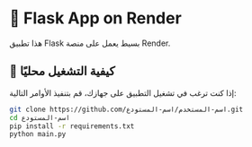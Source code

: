 # 🚀 Flask App on Render

هذا تطبيق Flask بسيط يعمل على منصة Render.

## 📌 كيفية التشغيل محليًا
إذا كنت ترغب في تشغيل التطبيق على جهازك، قم بتنفيذ الأوامر التالية:

```bash
git clone https://github.com/اسم-المستخدم/اسم-المستودع.git
cd اسم-المستودع
pip install -r requirements.txt
python main.py
